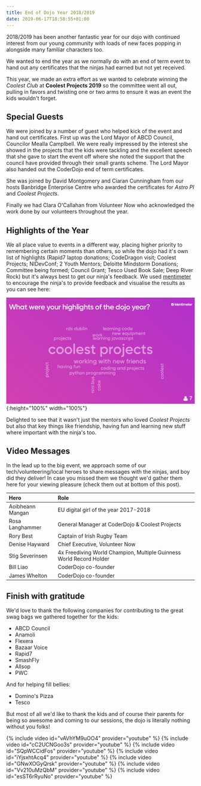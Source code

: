 ```yaml
---
title: End of Dojo Year 2018/2019
date: 2019-06-17T18:58:55+01:00
---
```

2018/2019 has been another fantastic year for our dojo with continued interest from our young community with loads of new faces popping in alongside many familiar characters too. 

We wanted to end the year as we normally do with an end of term event to hand out any certificates that the ninjas had earned but not yet received. 

This year, we made an extra effort as we wanted to celebrate winning the _Coolest Club_ at **Coolest Projects 2019** so the committee went all out, pulling in favors and twisting one or two arms to ensure it was an event the kids wouldn't forget.

## Special Guests

We were joined by a number of guest who helped kick of the event and hand out certificates. First up was the Lord Mayor of ABCD Council, Councilor Mealla Camplbell. We were really impressed by the interest she showed in the projects that the kids were tackling and the excellent speech that she gave to start the event off where she noted the support that the council have provided through their small grants scheme. The Lord Mayor also handed out the CoderDojo end of term certificates.

She was joined by David Montgomery and Ciaran Cunningham from our hosts Banbridge Enterprise Centre who awarded the certificates for _Astro PI_ and _Coolest Projects_.

Finally we had Clara O'Callahan from Volunteer Now who acknowledged the work done by our volunteers throughout the year.

## Highlights of the Year

We all place value to events in a different way, placing higher priority to remembering certain moments than others, so while the dojo had it's own list of highlights (Rapid7 laptop donations; CodeDragon visit; Coolest Projects; NIDevConf; 2 Youth Mentors; Deloitte Mindstorm Donations; Committee being formed; Council Grant; Tesco Used Book Sale; Deep River Rock) but it's always best to get our ninja's feedback. We used [mentimeter](mentimeter.com) to encourage the ninja's to provide feedback and visualise the results as you can see here:

![Ninja's Highlights](/assets/images/ninja-dojo-highlights-cloud-2019.jpg){:height="100%" width="100%"}

Delighted to see that it wasn't just the mentors who loved _Coolest Projects_ but also that key things like friendship, having fun and learning new stuff where important with the ninja's too.

## Video Messages

In the lead up to the big event, we approach some of our tech/volunteering/local heroes to share messages with the ninjas, and boy did they deliver! In case you missed them we thought we'd gather them here for your viewing pleasure (check them out at bottom of this post).

| Hero             | Role          | 
|:---------------- |:--------------|
| Aoibheann Mangan | EU digital girl of the year 2017-2018 |  |
| Rosa Langhammer     | General Manager at CoderDojo & Coolest Projects | 
| Rory Best    | Captain of Irish Rugby Team   | 
| Denise Hayward    | Chief Executive, Volunteer Now | 
| Stig Severinsen    | 4x Freediving World Champion, Multiple Guinness World Record Holder | 
| Bill Liao    | CoderDojo co-founder | 
| James Whelton    | CoderDojo co-founder | 

## Finish with gratitude

We'd love to thank the following companies for contributing to the great swag bags we gathered together for the kids:

* ABCD Council
* Anamoli
* Flexera
* Bazaar Voice
* Rapid7
* SmashFly
* Allsop
* PWC

And for helping fill bellies: 

* Domino's Pizza
* Tesco

But most of all we'd like to thank the kids and of course their parents for being so awesome and coming to our sessions, the dojo is literally nothing without you folks!

{% include video id="vAVhYM9uOO4" provider="youtube" %}
{% include video id="cC2UCNGoo3s" provider="youtube" %}
{% include video id="SQpWCCidFos" provider="youtube" %}
{% include video id="iYjsxhtAcq4" provider="youtube" %}
{% include video id="GNwXOGyQrsk" provider="youtube" %}
{% include video id="Vv210uMzQbM" provider="youtube" %}
{% include video id="esST6rRyuNo" provider="youtube" %}